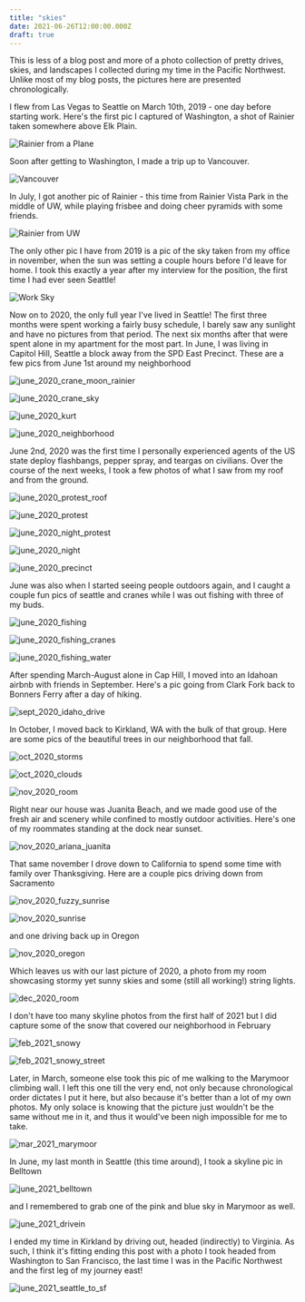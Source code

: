 ```yaml
---
title: "skies"
date: 2021-06-26T12:00:00.000Z
draft: true
---
```


This is less of a blog post and more of a photo collection of pretty drives, skies, and landscapes I collected during my time in the Pacific Northwest. Unlike most of my blog posts, the pictures here are presented chronologically.

I flew from Las Vegas to Seattle on March 10th, 2019 - one day before starting work. Here's the first pic I captured of Washington, a shot of Rainier taken somewhere above Elk Plain.

![Rainier from a Plane](/images/drivesnskies/mar_2019_rainier_plane.jpg?resize=600 'rainier from a plane')

Soon after getting to Washington, I made a trip up to Vancouver.

![Vancouver](/images/drivesnskies/mar_2019_vancouver.jpg?resize=600 'Vancouver')

In July, I got another pic of Rainier - this time from Rainier Vista Park in the middle of UW, while playing frisbee and doing cheer pyramids with some friends.

![Rainier from UW](/images/drivesnskies/july_2019_uw_rainier.jpg?resize=600 'rainier from UW')

The only other pic I have from 2019 is a pic of the sky taken from my office in november, when the sun was setting a couple hours before I'd leave for home. I took this exactly a year after my interview for the position, the first time I had ever seen Seattle!

![Work Sky](/images/drivesnskies/nov_2019_work.jpg?resize=600 'work sky')

Now on to 2020, the only full year I've lived in Seattle! The first three months were spent working a fairly busy schedule, I barely saw any sunlight and have no pictures from that period. The next six months after that were spent alone in my apartment for the most part. In June, I was living in Capitol Hill, Seattle a block away from the SPD East Precinct. These are a few pics from June 1st around my neighborhood

![june_2020_crane_moon_rainier](/images/drivesnskies/june_2020_crane_moon_rainier.jpg?resize=600 'june_2020_crane_moon_rainier')

![june_2020_crane_sky](/images/drivesnskies/june_2020_crane_sky.jpg?resize=600 'june_2020_crane_sky')

![june_2020_kurt](/images/drivesnskies/june_2020_kurt.jpg?resize=600 'june_2020_kurt')

![june_2020_neighborhood](/images/drivesnskies/june_2020_neighborhood.jpg?resize=600 'june_2020_neighborhood')

June 2nd, 2020 was the first time I personally experienced agents of the US state deploy flashbangs, pepper spray, and teargas on civilians. Over the course of the next weeks, I took a few photos of what I saw from my roof and from the ground.

![june_2020_protest_roof](/images/drivesnskies/june_2020_protest_roof.jpg?resize=600 'june_2020_protest_roof')

![june_2020_protest](/images/drivesnskies/june_2020_protest.jpg?resize=600 'june_2020_protest')

![june_2020_night_protest](/images/drivesnskies/june_2020_night_protest.jpg?resize=600 'june_2020_night_protest')

![june_2020_night](/images/drivesnskies/june_2020_night.jpg?resize=600 'june_2020_night')

![june_2020_precinct](/images/drivesnskies/june_2020_precinct.jpg?resize=600 'june_2020_precinct')

June was also when I started seeing people outdoors again, and I caught a couple fun pics of seattle and cranes while I was out fishing with three of my buds.

![june_2020_fishing](/images/drivesnskies/june_2020_fishing.jpg?resize=600 'june_2020_fishing')

![june_2020_fishing_cranes](/images/drivesnskies/june_2020_fishing_cranes.jpg?resize=600 'june_2020_fishing_cranes')

![june_2020_fishing_water](/images/drivesnskies/june_2020_fishing_water.jpg?resize=600 'june_2020_fishing_water')

After spending March-August alone in Cap Hill, I moved into an Idahoan airbnb with friends in September. Here's a pic going from Clark Fork back to Bonners Ferry after a day of hiking.

![sept_2020_idaho_drive](/images/drivesnskies/sept_2020_idaho_drive.jpg?resize=600 'sept_2020_idaho_drive')

In October, I moved back to Kirkland, WA with the bulk of that group. Here are some pics of the beautiful trees in our neighborhood that fall.

![oct_2020_storms](/images/drivesnskies/oct_2020_storms.jpg?resize=600 'oct_2020_storms')

![oct_2020_clouds](/images/drivesnskies/oct_2020_clouds.jpg?resize=600 'oct_2020_clouds')

![nov_2020_room](/images/drivesnskies/nov_2020_room.jpg?resize=600 'nov_2020_room')

Right near our house was Juanita Beach, and we made good use of the fresh air and scenery while confined to mostly outdoor activities. Here's one of my roommates standing at the dock near sunset.

![nov_2020_ariana_juanita](/images/drivesnskies/nov_2020_ariana_juanita.jpg?resize=600 'nov_2020_ariana_juanita')

That same november I drove down to California to spend some time with family over Thanksgiving. Here are a couple pics driving down from Sacramento 

![nov_2020_fuzzy_sunrise](/images/drivesnskies/nov_2020_fuzzy_sunrise.jpg?resize=600 'nov_2020_fuzzy_sunrise')

![nov_2020_sunrise](/images/drivesnskies/nov_2020_sunrise.jpg?resize=600 'nov_2020_sunrise')

and one driving back up in Oregon

![nov_2020_oregon](/images/drivesnskies/nov_2020_oregon.jpg?resize=600 'nov_2020_oregon')

Which leaves us with our last picture of 2020, a photo from my room showcasing stormy yet sunny skies and some (still all working!) string lights.

![dec_2020_room](/images/drivesnskies/dec_2020_room.jpg?resize=600 'dec_2020_room')

I don't have too many skyline photos from the first half of 2021 but I did capture some of the snow that covered our neighborhood in February

![feb_2021_snowy](/images/drivesnskies/feb_2021_snowy.jpg?resize=600 'feb_2021_snowy')

![feb_2021_snowy_street](/images/drivesnskies/feb_2021_snowy_street.jpg?resize=600 'feb_2021_snowy_street')

Later, in March, someone else took this pic of me walking to the Marymoor climbing wall. I left this one till the very end, not only because chronological order dictates I put it here, but also because it's better than a lot of my own photos. My only solace is knowing that the picture just wouldn't be the same without me in it, and thus it would've been nigh impossible for me to take.

![mar_2021_marymoor](/images/drivesnskies/mar_2021_marymoor.jpg?resize=600 'mar_2021_marymoor')

In June, my last month in Seattle (this time around), I took a skyline pic in Belltown

![june_2021_belltown](/images/drivesnskies/june_2021_belltown.jpg?resize=600 'june_2021_belltown')

and I remembered to grab one of the pink and blue sky in Marymoor as well.

![june_2021_drivein](/images/drivesnskies/june_2021_drivein.jpg?resize=600 'june_2021_drivein')

I ended my time in Kirkland by driving out, headed (indirectly) to Virginia. As such, I think it's fitting ending this post with a photo I took headed from Washington to San Francisco, the last time I was in the Pacific Northwest and the first leg of my journey east!

![june_2021_seattle_to_sf](/images/drivesnskies/june_2021_seattle_to_sf.jpg?resize=600 'june_2021_seattle_to_sf')